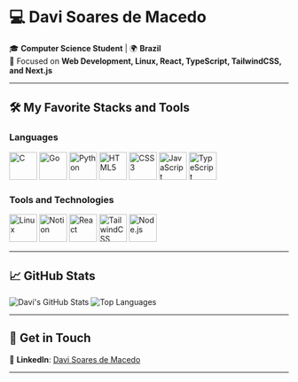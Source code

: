 # 💻 **Davi Soares de Macedo**   

🎓 **Computer Science Student** | 🌍 **Brazil**  
🚀 Focused on **Web Development, Linux, React, TypeScript, TailwindCSS, and Next.js**  

---

## 🛠 **My Favorite Stacks and Tools**  
### **Languages**  
<p align="left">
  <img src="https://img.icons8.com/color/48/000000/c-programming.png" alt="C" width="50" height="50" />
  <img src="https://img.icons8.com/color/48/000000/golang.png" alt="Go" width="50" height="50" />
  <img src="https://img.icons8.com/color/48/000000/python--v1.png" alt="Python" width="50" height="50" />
  <img src="https://img.icons8.com/color/48/000000/html-5.png" alt="HTML5" width="50" height="50" />
  <img src="https://img.icons8.com/color/48/000000/css3.png" alt="CSS3" width="50" height="50" />
  <img src="https://img.icons8.com/color/48/000000/javascript.png" alt="JavaScript" width="50" height="50" />
  <img src="https://img.icons8.com/color/48/000000/typescript.png" alt="TypeScript" width="50" height="50" />
</p>

### **Tools and Technologies**  
<p align="left">
  <img src="https://img.icons8.com/color/48/000000/linux--v1.png" alt="Linux" width="50" height="50" />
  <img src="https://img.icons8.com/ios-filled/50/000000/notion.png" alt="Notion" width="50" height="50" />
  <img src="https://img.icons8.com/color/48/000000/react-native.png" alt="React" width="50" height="50" />
  <img src="https://img.icons8.com/color/48/000000/tailwind_css.png" alt="TailwindCSS" width="50" height="50" />
  <img src="https://img.icons8.com/color/48/000000/nodejs.png" alt="Node.js" width="50" height="50" />
</p>

---

## 📈 **GitHub Stats**  
<p align="left">
  <img src="https://github-readme-stats.vercel.app/api?username=davasm&show_icons=true&theme=dracula" alt="Davi's GitHub Stats" />
  <img src="https://github-readme-stats.vercel.app/api/top-langs/?username=davasm&layout=compact&theme=dracula" alt="Top Languages" />
</p>

---

## 🌟 **Get in Touch**  
💼 **LinkedIn**: [Davi Soares de Macedo](https://www.linkedin.com/in/davi-soares-de-macedo-4a7839212)  

---
